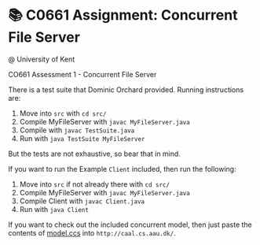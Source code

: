# 📚 C0661 Assignment: Concurrent File Server

@ University of Kent

CO661 Assessment 1 - Concurrent File Server

There is a test suite that Dominic Orchard provided. Running instructions are:

1. Move into `src` with `cd src/`
2. Compile MyFileServer with `javac MyFileServer.java`
3. Compile with `javac TestSuite.java`
4. Run with `java TestSuite MyFileServer`

But the tests are not exhaustive, so bear that in mind.

If you want to run the Example `Client` included, then run the following:

1. Move into `src` if not already there with `cd src/`
2. Compile MyFileServer with `javac MyFileServer.java`
3. Compile Client with `javac Client.java`
4. Run with `java Client`

If you want to check out the included concurrent model, then just paste the contents of [model.ccs](src/model.ccs) into `http://caal.cs.aau.dk/`.
